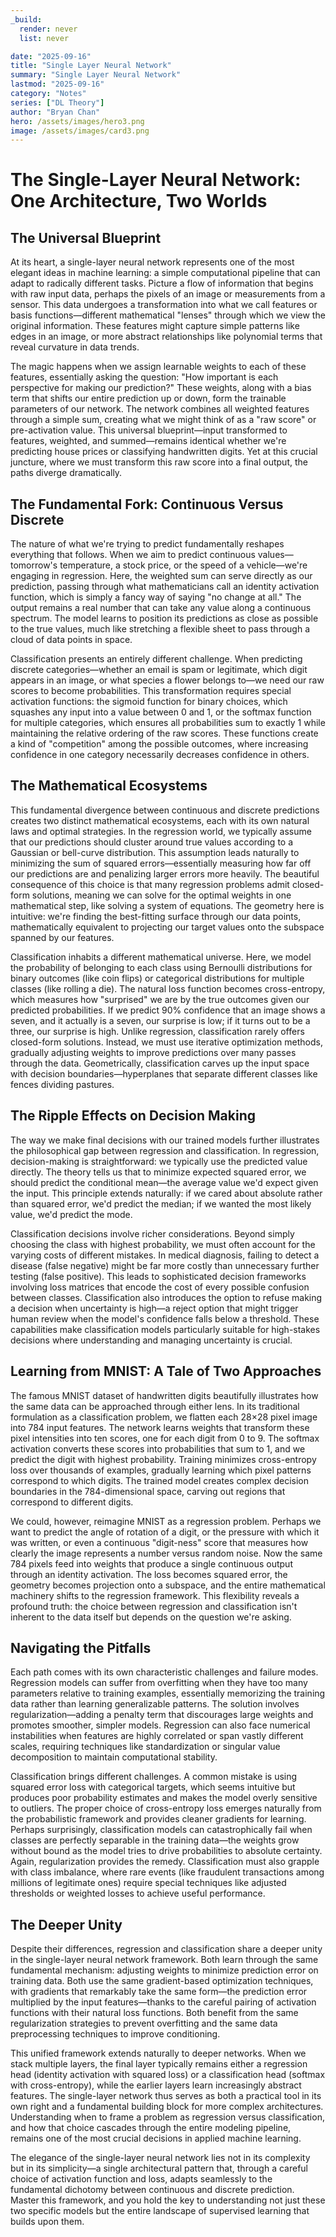 ```yaml
---
_build:
  render: never
  list: never

date: "2025-09-16"
title: "Single Layer Neural Network"
summary: "Single Layer Neural Network"
lastmod: "2025-09-16"
category: "Notes"
series: ["DL Theory"]
author: "Bryan Chan"
hero: /assets/images/hero3.png
image: /assets/images/card3.png
---
```


# The Single-Layer Neural Network: One Architecture, Two Worlds

## The Universal Blueprint

At its heart, a single-layer neural network represents one of the most elegant ideas in machine learning: a simple computational pipeline that can adapt to radically different tasks. Picture a flow of information that begins with raw input data, perhaps the pixels of an image or measurements from a sensor. This data undergoes a transformation into what we call features or basis functions—different mathematical "lenses" through which we view the original information. These features might capture simple patterns like edges in an image, or more abstract relationships like polynomial terms that reveal curvature in data trends.

The magic happens when we assign learnable weights to each of these features, essentially asking the question: "How important is each perspective for making our prediction?" These weights, along with a bias term that shifts our entire prediction up or down, form the trainable parameters of our network. The network combines all weighted features through a simple sum, creating what we might think of as a "raw score" or pre-activation value. This universal blueprint—input transformed to features, weighted, and summed—remains identical whether we're predicting house prices or classifying handwritten digits. Yet at this crucial juncture, where we must transform this raw score into a final output, the paths diverge dramatically.

## The Fundamental Fork: Continuous Versus Discrete

The nature of what we're trying to predict fundamentally reshapes everything that follows. When we aim to predict continuous values—tomorrow's temperature, a stock price, or the speed of a vehicle—we're engaging in regression. Here, the weighted sum can serve directly as our prediction, passing through what mathematicians call an identity activation function, which is simply a fancy way of saying "no change at all." The output remains a real number that can take any value along a continuous spectrum. The model learns to position its predictions as close as possible to the true values, much like stretching a flexible sheet to pass through a cloud of data points in space.

Classification presents an entirely different challenge. When predicting discrete categories—whether an email is spam or legitimate, which digit appears in an image, or what species a flower belongs to—we need our raw scores to become probabilities. This transformation requires special activation functions: the sigmoid function for binary choices, which squashes any input into a value between 0 and 1, or the softmax function for multiple categories, which ensures all probabilities sum to exactly 1 while maintaining the relative ordering of the raw scores. These functions create a kind of "competition" among the possible outcomes, where increasing confidence in one category necessarily decreases confidence in others.

## The Mathematical Ecosystems

This fundamental divergence between continuous and discrete predictions creates two distinct mathematical ecosystems, each with its own natural laws and optimal strategies. In the regression world, we typically assume that our predictions should cluster around true values according to a Gaussian or bell-curve distribution. This assumption leads naturally to minimizing the sum of squared errors—essentially measuring how far off our predictions are and penalizing larger errors more heavily. The beautiful consequence of this choice is that many regression problems admit closed-form solutions, meaning we can solve for the optimal weights in one mathematical step, like solving a system of equations. The geometry here is intuitive: we're finding the best-fitting surface through our data points, mathematically equivalent to projecting our target values onto the subspace spanned by our features.

Classification inhabits a different mathematical universe. Here, we model the probability of belonging to each class using Bernoulli distributions for binary outcomes (like coin flips) or categorical distributions for multiple classes (like rolling a die). The natural loss function becomes cross-entropy, which measures how "surprised" we are by the true outcomes given our predicted probabilities. If we predict 90% confidence that an image shows a seven, and it actually is a seven, our surprise is low; if it turns out to be a three, our surprise is high. Unlike regression, classification rarely offers closed-form solutions. Instead, we must use iterative optimization methods, gradually adjusting weights to improve predictions over many passes through the data. Geometrically, classification carves up the input space with decision boundaries—hyperplanes that separate different classes like fences dividing pastures.

## The Ripple Effects on Decision Making

The way we make final decisions with our trained models further illustrates the philosophical gap between regression and classification. In regression, decision-making is straightforward: we typically use the predicted value directly. The theory tells us that to minimize expected squared error, we should predict the conditional mean—the average value we'd expect given the input. This principle extends naturally: if we cared about absolute rather than squared error, we'd predict the median; if we wanted the most likely value, we'd predict the mode.

Classification decisions involve richer considerations. Beyond simply choosing the class with highest probability, we must often account for the varying costs of different mistakes. In medical diagnosis, failing to detect a disease (false negative) might be far more costly than unnecessary further testing (false positive). This leads to sophisticated decision frameworks involving loss matrices that encode the cost of every possible confusion between classes. Classification also introduces the option to refuse making a decision when uncertainty is high—a reject option that might trigger human review when the model's confidence falls below a threshold. These capabilities make classification models particularly suitable for high-stakes decisions where understanding and managing uncertainty is crucial.

## Learning from MNIST: A Tale of Two Approaches

The famous MNIST dataset of handwritten digits beautifully illustrates how the same data can be approached through either lens. In its traditional formulation as a classification problem, we flatten each 28×28 pixel image into 784 input features. The network learns weights that transform these pixel intensities into ten scores, one for each digit from 0 to 9. The softmax activation converts these scores into probabilities that sum to 1, and we predict the digit with highest probability. Training minimizes cross-entropy loss over thousands of examples, gradually learning which pixel patterns correspond to which digits. The trained model creates complex decision boundaries in the 784-dimensional space, carving out regions that correspond to different digits.

We could, however, reimagine MNIST as a regression problem. Perhaps we want to predict the angle of rotation of a digit, or the pressure with which it was written, or even a continuous "digit-ness" score that measures how clearly the image represents a number versus random noise. Now the same 784 pixels feed into weights that produce a single continuous output through an identity activation. The loss becomes squared error, the geometry becomes projection onto a subspace, and the entire mathematical machinery shifts to the regression framework. This flexibility reveals a profound truth: the choice between regression and classification isn't inherent to the data itself but depends on the question we're asking.

## Navigating the Pitfalls

Each path comes with its own characteristic challenges and failure modes. Regression models can suffer from overfitting when they have too many parameters relative to training examples, essentially memorizing the training data rather than learning generalizable patterns. The solution involves regularization—adding a penalty term that discourages large weights and promotes smoother, simpler models. Regression can also face numerical instabilities when features are highly correlated or span vastly different scales, requiring techniques like standardization or singular value decomposition to maintain computational stability.

Classification brings different challenges. A common mistake is using squared error loss with categorical targets, which seems intuitive but produces poor probability estimates and makes the model overly sensitive to outliers. The proper choice of cross-entropy loss emerges naturally from the probabilistic framework and provides cleaner gradients for learning. Perhaps surprisingly, classification models can catastrophically fail when classes are perfectly separable in the training data—the weights grow without bound as the model tries to drive probabilities to absolute certainty. Again, regularization provides the remedy. Classification must also grapple with class imbalance, where rare events (like fraudulent transactions among millions of legitimate ones) require special techniques like adjusted thresholds or weighted losses to achieve useful performance.

## The Deeper Unity

Despite their differences, regression and classification share a deeper unity in the single-layer neural network framework. Both learn through the same fundamental mechanism: adjusting weights to minimize prediction error on training data. Both use the same gradient-based optimization techniques, with gradients that remarkably take the same form—the prediction error multiplied by the input features—thanks to the careful pairing of activation functions with their natural loss functions. Both benefit from the same regularization strategies to prevent overfitting and the same data preprocessing techniques to improve conditioning.

This unified framework extends naturally to deeper networks. When we stack multiple layers, the final layer typically remains either a regression head (identity activation with squared loss) or a classification head (softmax with cross-entropy), while the earlier layers learn increasingly abstract features. The single-layer network thus serves as both a practical tool in its own right and a fundamental building block for more complex architectures. Understanding when to frame a problem as regression versus classification, and how that choice cascades through the entire modeling pipeline, remains one of the most crucial decisions in applied machine learning.

The elegance of the single-layer neural network lies not in its complexity but in its simplicity—a single architectural pattern that, through a careful choice of activation function and loss, adapts seamlessly to the fundamental dichotomy between continuous and discrete prediction. Master this framework, and you hold the key to understanding not just these two specific models but the entire landscape of supervised learning that builds upon them.
